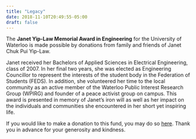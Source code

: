```yaml
---
title: "Legacy"
date: 2018-11-10T20:49:55-05:00
draft: false
---
```


The <b>Janet Yip-Law Memorial Award in Engineering</b> for the University of Waterloo is made possible by donations from family and friends of Janet Chuk Pui Yip-Law.

Janet received her Bachelors of Applied Sciences in Electrical Engineering, class of 2007. In her final two years, she was elected as Engineering Councillor to represent the interests of the student body in the Federation of Students (FEDS). In addition, she volunteered her time to the local community as an active member of the Waterloo Public Interest Research Group (WPIRG) and founder of a peace activist group on campus. This award is presented in memory of Janet’s iron will as well as her impact on the individuals and communities she encountered in her short yet inspiring life.

If you would like to make a donation to this fund, you may do so <a href="#">here</a>. Thank you in advance for your generosity and kindness.

